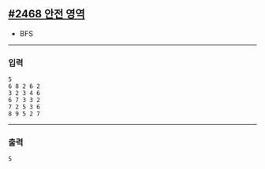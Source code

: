 [#2468 안전 영역](https://www.acmicpc.net/problem/2468)
---

- BFS

---

### 입력
```
5
6 8 2 6 2
3 2 3 4 6
6 7 3 3 2
7 2 5 3 6
8 9 5 2 7
```

---
### 출력
```
5
```